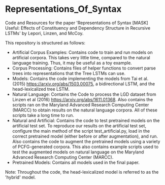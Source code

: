 # Representations_Of_Syntax
Code and Resources for the paper 'Representations of Syntax [MASK] Useful: Effects of Constituency and Dependency Structure in Recursive LSTMs' by Lepori, Linzen, and McCoy.

This repository is structured as follows:
- Artificial Corpus Examples: Contains code to train and run models on artificial corpora. This takes very little time, compared to the natural language training. Thus, it may be useful as a toy example. 
- Corpus Processing: Contains files of helper functions to convert parse trees into representations that the Tree LSTMs can use.
- Models: Contains the code implementing the models from Tai et al. (2015) https://arxiv.org/abs/1503.00075, a bidirectional LSTM, and the head-lexicalized tree LSTM.
- Natural Language: Contains the Code to process the LGD dataset from Linzen et al (2016) https://arxiv.org/abs/1611.01368. Also contains the scripts ran on the Maryland Advanced Research Computing Center (MARCC) to obtain results on the natural language corpora. All of these scripts take a long time to run.
- Natural and Artificial: Contains the code to test pretrained models on the artificial test set. To reproduce our results on the artificial test set, configure the main method of the script test_artificial.py, load in the correct pretrained model (either before or after augmentation), and run. Also contains the code to augment the pretrained models using a variety of PCFG-generated corpora. This also contains example scripts used to test the augmented models on natural language on the Maryland Advanced Research Computing Center (MARCC).
- Pretrained Models: Contains all models used in the final paper.

Note: Throughout the code, the head-lexicalized model is referred to as the 'hybrid' model.
